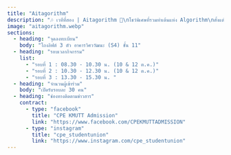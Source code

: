 ```yaml
---
title: "Aitagorithm"
description: "🎶 เวทีที่สอง | Aitagorithm 🧩\nโชว์พิเศษที่รวมท่าเต้นแห่ง Algorithm\nตั้งแต่ Sorting, B-Tree ไปจนถึง Shortest Path\nพร้อมเรื่องราวที่ทำให้เห็นว่า \"วิศวะคอมฯ แก้ปัญหาชีวิตจริงได้\""
image: "aitagorithm.webp"
sections:
  - heading: "จุดลงทะเบียน"
    body: "โถงลิฟต์ 3 ตัว อาคารวิศววัฒนะ (S4) ชั้น 11"
  - heading: "รอบเวลากิจกรรม"
    list:
      - "รอบที่ 1 : 08.30 - 10.30 น. (10 & 12 ต.ค.)"
      - "รอบที่ 2 : 10.30 - 12.30 น. (10 & 12 ต.ค.)"
      - "รอบที่ 3 : 13.30 - 15.30 น. "
  - heading: "จำนวนผู้เข้าร่วม"
    body: "เปิดรับรอบละ 30 คน"
  - heading: "ช่องทางติดตามข่าวสาร"
    contract:
      - type: "facebook"
        title: "CPE KMUTT Admission"
        link: "https://www.facebook.com/CPEKMUTTADMISSION"
      - type: "instagram"
        title: "cpe_studentunion"
        link: "https://www.instagram.com/cpe_studentunion"
---
```

